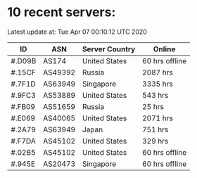 # 10 recent servers:

Latest update at: Tue Apr 07 00:10:12 UTC 2020

| ID | ASN | Server Country | Online |
| -- | --- | -------------- | ------ |
| #.D09B | AS174 | United States | 60 hrs offline |
| #.15CF | AS49392 | Russia | 2087 hrs |
| #.7F1D | AS63949 | Singapore | 3335 hrs |
| #.9FC3 | AS53889 | United States | 543 hrs |
| #.FB09 | AS51659 | Russia | 25 hrs |
| #.E069 | AS40065 | United States | 2071 hrs |
| #.2A79 | AS63949 | Japan | 751 hrs |
| #.F7DA | AS45102 | United States | 329 hrs |
| #.02B5 | AS45102 | United States | 60 hrs offline |
| #.945E | AS20473 | Singapore | 60 hrs offline |

